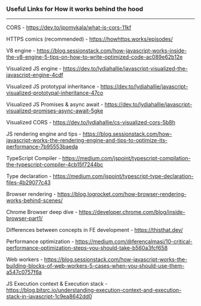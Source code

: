 ### Useful Links for How it works behind the hood
---

CORS - https://dev.to/jpomykala/what-is-cors-11kf

HTTPS comics (recommended) - https://howhttps.works/episodes/

V8 engine - https://blog.sessionstack.com/how-javascript-works-inside-the-v8-engine-5-tips-on-how-to-write-optimized-code-ac089e62b12e

Visualized JS engine - https://dev.to/lydiahallie/javascript-visualized-the-javascript-engine-4cdf

Visualized JS prototypal inheritance - https://dev.to/lydiahallie/javascript-visualized-prototypal-inheritance-47co

Visualized JS Promises & async await - https://dev.to/lydiahallie/javascript-visualized-promises-async-await-5gke

Visualized CORS - https://dev.to/lydiahallie/cs-visualized-cors-5b8h

JS rendering engine and tips - https://blog.sessionstack.com/how-javascript-works-the-rendering-engine-and-tips-to-optimize-its-performance-7b95553baeda

TypeScript Compiler - https://medium.com/jspoint/typescript-compilation-the-typescript-compiler-4cb15f7244bc

Type declaration - https://medium.com/jspoint/typescript-type-declaration-files-4b29077c43

Browser rendering - https://blog.logrocket.com/how-browser-rendering-works-behind-scenes/

Chrome Browser deep dive - https://developer.chrome.com/blog/inside-browser-part1/

Differences between concepts in FE development - https://thisthat.dev/

Performance optimization - https://medium.com/@ferencalmasi/10-critical-performance-optimization-steps-you-should-take-b560a3fcf658

Web workers - https://blog.sessionstack.com/how-javascript-works-the-building-blocks-of-web-workers-5-cases-when-you-should-use-them-a547c0757f6a

JS Execution context & Execution stack - https://blog.bitsrc.io/understanding-execution-context-and-execution-stack-in-javascript-1c9ea8642dd0
